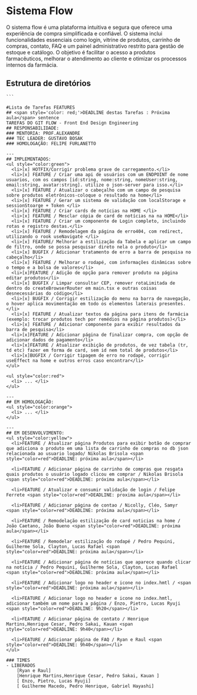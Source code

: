 # Sistema Flow

O sistema flow é uma plataforma intuitiva e segura que oferece uma experiência de compra simplificada e confiável. O sistema inclui funcionalidades essenciais como login, vitrine de produtos, carrinho de compras, contato, FAQ e um painel administrativo restrito para gestão de estoque e catálogo. O objetivo é facilitar o acesso a produtos farmacêuticos, melhorar o atendimento ao cliente e otimizar os processos internos da farmácia.

## Estrutura de diretórios

````
```

#Lista de Tarefas FEATURES
## <span style='color: red;'>DEADLINE destas Tarefas : Próxima aula</span> sentence
TAREFAS DO GIT FLOW - Front End Design Engineering
## RESPONSABILIDADE:
### MENTORIA: PROF.ALEXANDRE
### TEC LEADER: GUSTAVO BOSAK
### HOMOLOGAÇÃO: FELIPE FURLANETTO

---
## IMPLEMENTADOS:
<ul style="color:green">
  <li>[x] HOTFIX/Corrigir problema grave de carregamento.</li>
  <li>[x] FEATURE / Criar uma api de usuários com um ENDPOINT de nome usuarios, com os campos [id:string, nome:string, nomeUser:string, email:string, avatar:string]. utilize o json-server para isso.</li>
  <li>[x] FEATURE / Atualizar o cabeçalho com um campo de pesquisa sobre produtos eletrônicos-coloque o resultado na home</li>
  <li>[x] FEATURE / Gerar um sistema de validação com localStorage e sessionStoarge + Token </li>
  <li>[x] FEATURE / Criar cards de notícias na HOME </li>
  <li>[x] FEATURE / Mesclar cópia de card de notícias na na HOME</li>
  <li>[x] FEATURE / Criar um componente de Login completo, incluindo rotas e registro destas.</li>
  <li>[x] FEATURE / Remodelagem da página de erro404, com redirect, utilizando o rook useNavigate </li>
  <li>[x] FEATURE/ Melhorar a estilização da Tabela e aplicar um campo de filtro, onde se possa pesquisar direto nela o produto</li>
  <li>[x] BUGFIX / Adicionar tratamento de erro a barra de pesquisa no cabeçalho</li>
  <li>[x] FEATURE / Melhorar o rodapé, com informações dinâmicas sobre o tempo e a bolsa de valores</li>
  <li>[x]FEATURE / Adição de opção para remover produto na página editar produtos</li>
  <li>[x] BUGFIX / Limpar consultar CEP, remover rotaLimitada de dentro do createBrowserRouter em main.tsx e outras coisas desnecessárias do código</li>
  <li>[x] BUGFIX / Corrigir estilização do menu na barra de navegação, o hover aplica movimentação em todo os elementos laterais presentes.</li>
  <li>[x] FEATURE / Atualizar textos da página para itens de farmácia (exemplo: trocar produtos tech por remédios na página produtos)</li>
  <li>[x] FEATURE / Adicionar componente para exibir resultados da barra de pesquisa</li>
  <li>[x]FEATURE / Adicionar página de finalizar compra, com opção de adicionar dados de pagamento</li>
  <li>[x]FEATURE / Atualizar exibição de produtos, de vez tabela (tr, td etc) fazer em forma de card, sem id nem total de produtos</li>
  <li>[x]BUGFIX / Corrigir tipagem de erro no rodapé, corrigir useEffect na home e outros erros caso encontrar</li>
</ul>

<ul style="color:red">
  <li> ... </li>
</ul>

---
## EM HOMOLOGAÇÃO:
<ul style="color:orange">
  <li> ... </li>
</ul>

---
## EM DESENVOLVIMENTO:
<ul style="color:yellow">
  <li>FEATURE / Atualizar página Produtos para exibir botão de comprar que adiciona o produto em uma lista de carrinho de compras no db json relacionada ao usuario logado/ Nikolas Brisola <span style="color=red">DEADLINE: próxima aula</span></li>

  <li>FEATURE / Adicionar página de carrinho de compras que resgata quais produtos o usuário logado clicou em comprar / Nikolas Brisola <span style="color=red">DEADLINE: próxima aula</span></li>

  <li>FEATURE / Atualizar e consumir validação de login / Felipe Ferrete <span style="color=red">DEADLINE: proxima aula</span></li>

  <li>FEATURE / Adicionar página de contao / Nicolly, Cléo, Samyr <span style="color=red">DEADLINE: próxima aula</span></li>

  <li>FEATURE / Remodelação estilização de card noticias na home / João Caetano, João Bueno <span style="color=red">DEADLINE: próxima aula</span></li>

  <li>FEATURE / Remodelar estilização do rodapé / Pedro Pequini, Guilherme Sola, Clayton, Lucas Rafael <span style="color=red">DEADLINE: próxima aula</span></li>

  <li>FEATURE / Adicionar página de notícias que aparece quando clicar na notícia / Pedro Pequini, Guilherme Sola, Clayton, Lucas Rafael <span style="color=red">DEADLINE: próxima aula</span></li>

  <li>FEATURE / Adicionar logo no header e icone no index.hmtl / <span style="color=red">DEADLINE: próxima aula</span></li>
  
  <li>FEATURE / Adicionar logo no header e icone no index.hmtl, adicionar também um nome para a página / Enzo, Pietro, Lucas Ryuji <span style="color=red">DEADLINE: 9h20</span></li>

  <li>FEATURE / Adicionar página de contato / Henrique Martins,Henrique Cesar, Pedro Sakai, Kauan <span style="color=red">DEADLINE: 9h40</span></li>

  <li>FEATURE / Adicionar página de FAQ / Ryan e Raul <span style="color=red">DEADLINE: 9h40</span></li>
</ul>

### TIMES
- LIBERADOS
    [Ryan e Raul]
    [Henrique Martins,Henrique Cesar, Pedro Sakai, Kauan ]
    [ Enzo, Pietro, Lucas Ryuji]
    [ Guilherme Macedo, Pedro Henrique, Gabriel Hayashi]
````

